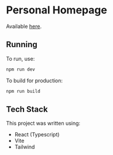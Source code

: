 # Personal Homepage
Available [here](https://oztamir.com).

## Running
To run, use:
```sh
npm run dev
```

To build for production:
```sh
npm run build
```

## Tech Stack
This project was written using:
 * React (Typescript)
 * Vite
 * Tailwind


